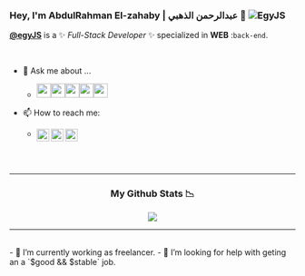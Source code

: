 ### Hey, I'm AbdulRahman El-zahaby | عبدالرحمن الذهبي 👋 <a align="left"> <img src="https://komarev.com/ghpvc/?username=egyjs&label=SEEN&color=orange&style=flat-square" alt="EgyJS" /> </a>

**[@egyJS](https://github.com/egyjs/)** is a ✨ _Full-Stack Developer_ ✨ specialized in **WEB** :`back-end`.

<br/>


- 💬 Ask me about ...
  - <img src='https://img.shields.io/badge/php-4f5b93?logo=php&logoColor=white&style=for-the-badge' height='25'/><img src='https://img.shields.io/badge/Laravel-F05340?logo=laravel&logoColor=white&style=for-the-badge' height='25'/><img src='https://img.shields.io/badge/Firebase-ffcb2b.svg?&style=for-the-badge&logo=firebase&logoColor=black' height='25'/><img src='https://img.shields.io/badge/JS-f6820d.svg?&style=for-the-badge&logo=javascript&logoColor=white' height='25'/><img src='https://img.shields.io/badge/nodeJS-333333.svg?&style=for-the-badge&logo=npm&logoColor=white' height='25'/>



- 📫 How to reach me: 

  - <a href="mailto:el3zahaby@gmai.com"  title="El-zahaby's Email"><img align="left" alt="El-zahaby's Email" width="22px" src="https://cdn.jsdelivr.net/npm/simple-icons@v3/icons/gmail.svg" /></a><a href="https://www.instagram.com/egyjs" title="El-zahaby's Instagram"><img align="left" alt="El-zahaby's Instagram" width="22px" src="https://cdn.jsdelivr.net/npm/simple-icons@v3/icons/instagram.svg" /></a><a href="https://m.me/el3zahaby" title="El-zahaby's Messenger"><img align="left" alt="El-zahaby's Messenger" width="22px" src="https://cdn.jsdelivr.net/npm/simple-icons@v3/icons/messenger.svg" /></a>

<br><br>

***
<h3 align="center">My Github Stats 📉 </h3>

<p align="center">
<img src="https://github-readme-stats.vercel.app/api?username=egyjs&theme=city_lights&hide=issues&show_icons=true&count_private=true&include_all_commits=true" />
</p>

***
<br>
- 🔭 I’m currently working as freelancer.
- 🤔 I’m looking for help with geting an a `$good && $stable` job.
